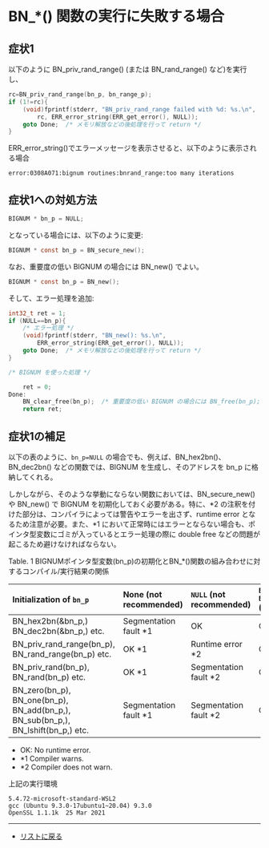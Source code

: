 # BN_*() 関数の実行に失敗する場合

## 症状1

以下のように BN_priv_rand_range() (または BN_rand_range() など)を実行し、

```c
rc=BN_priv_rand_range(bn_p, bn_range_p);
if (1!=rc){
    (void)fprintf(stderr, "BN_priv_rand_range failed with %d: %s.\n",
        rc, ERR_error_string(ERR_get_error(), NULL));
    goto Done;  /* メモリ解放などの後処理を行って return */
}
```

ERR_error_string()でエラーメッセージを表示させると、以下のように表示される場合

```text
error:0308A071:bignum routines:bnrand_range:too many iterations
```

## 症状1への対処方法

```c
BIGNUM * bn_p = NULL;
```

となっている場合には、以下のように変更:

```c
BIGNUM * const bn_p = BN_secure_new();
```

なお、重要度の低い BIGNUM の場合には BN_new() でよい。

```c
BIGNUM * const bn_p = BN_new();
```

そして、エラー処理を追加:

```c
int32_t ret = 1;
if (NULL==bn_p){
    /* エラー処理 */
    (void)fprintf(stderr, "BN_new(): %s.\n",
        ERR_error_string(ERR_get_error(), NULL));
    goto Done;  /* メモリ解放などの後処理を行って return */
}

/* BIGNUM を使った処理 */

    ret = 0;
Done:
    BN_clear_free(bn_p);  /* 重要度の低い BIGNUM の場合には BN_free(bn_p); でよい */
    return ret;
```

## 症状1の補足

以下の表のように、```bn_p=NULL``` の場合でも、例えば、BN_hex2bn()、BN_dec2bn() などの関数では、BIGNUM を生成し、そのアドレスを bn_p に格納してくれる。

しかしながら、そのような挙動にならない関数においては、BN_secure_new() や BN_new() で BIGNUM を初期化しておく必要がある。特に、\*2 の注釈を付けた部分は、コンパイラによっては警告やエラーを出さず、runtime error となるため注意が必要。また、\*1 において正常時にはエラーとならない場合も、ポインタ型変数にゴミが入っているとエラー処理の際に double free などの問題が起こるため避けなければならない。

Table. 1 BIGNUMポインタ型変数(bn_p)の初期化とBN_*()関数の組み合わせに対するコンパイル/実行結果の関係

| Initialization of `bn_p` | None (not recommended) | `NULL` (not recommended) | `BN_new()` `BN_secure_new()` (recommended) |
| :--- | :--- | :--- | :--- |
| BN_hex2bn(&bn_p,) BN_dec2bn(&bn_p,) etc. | Segmentation fault \*1 | OK | OK |
| BN_priv_rand_range(bn_p), BN_rand_range(bn_p) etc. | OK \*1 | Runtime error \*2 | OK  |
| BN_priv_rand(bn_p), BN_rand(bn_p) etc. | OK \*1 | Segmentation fault \*2 | OK  |
| BN_zero(bn_p), BN_one(bn_p), BN_add(bn_p,), BN_sub(bn_p,), BN_lshift(bn_p,) etc. | Segmentation fault \*1 | Segmentation fault \*2 | OK  |

- OK: No runtime error.
- \*1 Compiler warns.
- \*2 Compiler does not warn.

上記の実行環境

```text
5.4.72-microsoft-standard-WSL2
gcc (Ubuntu 9.3.0-17ubuntu1~20.04) 9.3.0
OpenSSL 1.1.1k  25 Mar 2021
```

---

- [リストに戻る](../README.md)
